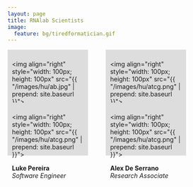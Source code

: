 ```yaml
---
layout: page
title: RNAlab Scientists
image:
  feature: bg/tiredformatician.gif
---
```


<style>
* {
  box-sizing: border-box;
  }
/* Create three equal columns that floats next to each other */
.human {
  float: left;
  width: 45%;
  height: 120px;
  padding: 10px;
  /*height: 100px; /* Should be removed. Only for demonstration */
}
.midline {
  float: left;
  width: 10%;
  padding: 5px;
  /*height: 100px; /* Should be removed. Only for demonstration */
}

/* Clear floats after the columns */
.row:after {
  content: "";
  display: table;
  clear: both;
}
</style>

<div class="human" style="background-color:#ddd;">

  <img align="right" style="width: 100px; height: 100px" 
  src="{{ "/images/hu/ab.jpg" | prepend: site.baseurl }}">
  
  <b>Artem Babaian</b> <br>
  <i>Assistant Professor</i>
  <p><a href="mailto:{{ site.owner.email }}">email</a> | <a href="http://rRNA.ca">cv</a> | <a href="https://github.com/ababaian">gh</a> </p>

</div>

<div class="midline"><p></p></div>

<div class="human" style="background-color:#ddd;">

  <img align="right" style="width: 100px; height: 100px" 
  src="{{ "/images/hu/atcg.png" | prepend: site.baseurl }}">
  
  <b>Hannah Le</b> <br>
  <i>Thesis Student</i>
  <p><a href="https://github.com/hannahhanle">gh</a> </p>

</div>

<br>

---------------------------------------

<br>

<div class="human" style="background-color:#ddd;">

  <img align="right" style="width: 100px; height: 100px" 
  src="{{ "/images/hu/atcg.png" | prepend: site.baseurl }}">
  
  <b>Luke Pereira</b> <br>
  <i>Software Engineer</i>
  <p> </p>

</div>

<div class="midline"><p></p></div>

<div class="human" style="background-color:#ddd;">

  <img align="right" style="width: 100px; height: 100px" 
  src="{{ "/images/hu/atcg.png" | prepend: site.baseurl }}">
  
  <b>Alex De Serrano</b> <br>
  <i>Research Associate</i>
  <p> </p>

</div>



<br>

---------------------------------------

<br>
